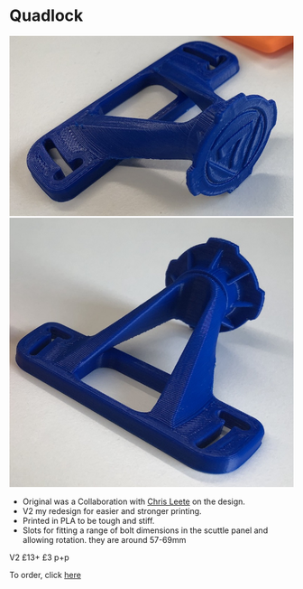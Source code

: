 # Quadlock

![Quadlock Mount](/img/v2-front.jpeg)
![Quadlock Mount](/img/v2-back.jpeg)

* Original was a Collaboration with [Chris Leete](https://www.instagram.com/chrisl3ete/) on the design.
* V2 my redesign for easier and stronger printing.
* Printed in PLA to be tough and stiff.
* Slots for fitting a range of bolt dimensions in the scuttle panel and allowing rotation. they are around 57-69mm 

V2 
£13+ £3 p+p

To order, click [here](https://forms.gle/WPmsiwcxM3baA25NA)
